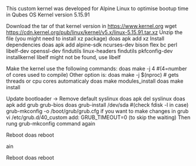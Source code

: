This custom kernel was developed for Alpine Linux to optimise bootup time in Qubes OS
Kernel version 5.15.91


Download the tar of that kernel version in https://www.kernel.org 
	wget https://cdn.kernel.org/pub/linux/kernel/v5.x/linux-5.15.91.tar.xz
Unzip the file (you might need to install xz package)
	doas apk add xz
Install dependencies
	doas apk add alpine-sdk ncurses-dev bison flex bc perl libelf-dev openssl-dev findutils linux-headers findutils pkfconfig-dev installkernel
libelf might not be found, use libelf 

Make the kernel use the following commands:
	doas make -j 4 #(4=number of cores used to compile)
Other option is: 
	doas make -j $(nproc) # gets threads or cpu cores automaticaly
	doas make modules_install
	doas make install

Update bootloader
-> Remove default syslinux
	doas apk del syslinux
	doas apk add grub grub-bios
	doas grub-install /dev/sda #(check fdisk -l in case)
	grub-mkconfig -o /boot/grub/grub.cfg 
if you want to make changes in grub 
	vi /etc/grub.d/40_custom 
add: 
	GRUB_TIMEOUT=0 (to skip the waiting)
Then rung grub-mkconfig command again

Reboot
	doas reboot
	
	
ain

Reboot
	doas reboot
	
	
